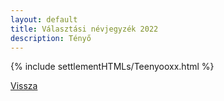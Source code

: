 ```yaml
---
layout: default
title: Választási névjegyzék 2022
description: Tényő
---
```


{% include settlementHTMLs/Teenyooxx.html %}

[Vissza](../)